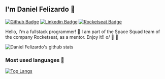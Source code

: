 ## I'm Daniel Felizardo :rocket:

[![Github Badge](https://img.shields.io/badge/-Github-000?style=flat-square&logo=Github&logoColor=white&link=https://github.com/danieldfc)](https://github.com/danieldfc)
[![Linkedin Badge](https://img.shields.io/badge/-LinkedIn-blue?style=flat-square&logo=Linkedin&logoColor=white&link=https://www.linkedin.com/in/daniel-felizardo/)](https://www.linkedin.com/in/daniel-felizardo-bb7b02182/)
[![Rocketseat Badge](https://img.shields.io/badge/-Rocketseat-41356b?style=flat-square&logo=Rocketseat&logoColor=white&link=https://app.rocketseat.com.br/me/daniel-felizardo)](https://app.rocketseat.com.br/me/daniel-felizardo)

Hello, I'm a fullstack programmer! :rocket: I am part of the Space Squad team of the company Rocketseat, as a mentor. Enjoy it!! o/ :rocket: :purple_heart:

![Daniel Felizardo's github stats](https://github-readme-stats.vercel.app/api?username=danieldfc&show_icons=true&theme=dracula)

### Most used languages :gem:

[![Top Langs](https://github-readme-stats.vercel.app/api/top-langs?username=danieldfc&hide=java&langs_count=5)](https://github.com/danieldfc)

